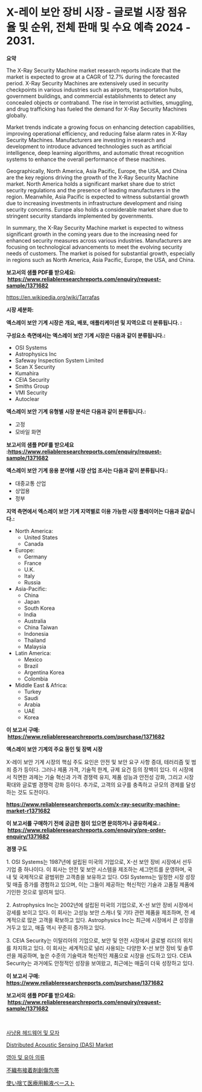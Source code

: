<p><h1>X-레이 보안 장비 시장 - 글로벌 시장 점유율 및 순위, 전체 판매 및 수요 예측 2024 - 2031.</h1></p><p><strong>요약</strong></p>
<p><p>The X-Ray Security Machine market research reports indicate that the market is expected to grow at a CAGR of 12.7% during the forecasted period. X-Ray Security Machines are extensively used in security checkpoints in various industries such as airports, transportation hubs, government buildings, and commercial establishments to detect any concealed objects or contraband. The rise in terrorist activities, smuggling, and drug trafficking has fueled the demand for X-Ray Security Machines globally.</p><p>Market trends indicate a growing focus on enhancing detection capabilities, improving operational efficiency, and reducing false alarm rates in X-Ray Security Machines. Manufacturers are investing in research and development to introduce advanced technologies such as artificial intelligence, deep learning algorithms, and automatic threat recognition systems to enhance the overall performance of these machines.</p><p>Geographically, North America, Asia Pacific, Europe, the USA, and China are the key regions driving the growth of the X-Ray Security Machine market. North America holds a significant market share due to strict security regulations and the presence of leading manufacturers in the region. Meanwhile, Asia Pacific is expected to witness substantial growth due to increasing investments in infrastructure development and rising security concerns. Europe also holds a considerable market share due to stringent security standards implemented by governments.</p><p>In summary, the X-Ray Security Machine market is expected to witness significant growth in the coming years due to the increasing need for enhanced security measures across various industries. Manufacturers are focusing on technological advancements to meet the evolving security needs of customers. The market is poised for substantial growth, especially in regions such as North America, Asia Pacific, Europe, the USA, and China.</p></p>
<p><strong>보고서의 샘플 PDF를 받으세요: &nbsp;<a href="https://www.reliableresearchreports.com/enquiry/request-sample/1371682">https://www.reliableresearchreports.com/enquiry/request-sample/1371682</a></strong></p>
<p><a href="https://en.wikipedia.org/wiki/Tarrafas">https://en.wikipedia.org/wiki/Tarrafas</a></p>
<p><strong>시장 세분화:</strong></p>
<p><strong> 엑스레이 보안 기계 시장은 개요, 배포, 애플리케이션 및 지역으로 더 분류됩니다. :</strong></p>
<p><strong>구성요소 측면에서는 엑스레이 보안 기계 시장은 다음과 같이 분류됩니다.:</strong></p>
<p><ul><li>OSI Systems</li><li>Astrophysics Inc</li><li>Safeway Inspection System Limited</li><li>Scan X Security</li><li>Kumahira</li><li>CEIA Security</li><li>Smiths Group</li><li>VMI Security</li><li>Autoclear</li></ul></p>
<p><strong> 엑스레이 보안 기계 유형별 시장 분석은 다음과 같이 분류됩니다.:</strong></p>
<p><ul><li>고정</li><li>모바일 화면</li></ul></p>
<p><strong>보고서의 샘플 PDF를 받으세요 :<a href="https://www.reliableresearchreports.com/enquiry/request-sample/1371682">https://www.reliableresearchreports.com/enquiry/request-sample/1371682</a></strong></p>
<p><strong> 엑스레이 보안 기계 응용 분야별 시장 산업 조사는 다음과 같이 분류됩니다.:</strong></p>
<p><ul><li>대중교통 산업</li><li>상업용</li><li>정부</li></ul></p>
<p><strong>지역 측면에서 엑스레이 보안 기계 지역별로 이용 가능한 시장 플레이어는 다음과 같습니다.:</strong></p>
<p><ul>
    <li>
        North America:
        <ul>
            <li>United States</li>
            <li>Canada</li>
        </ul>
    </li>
    <li>
        Europe:
        <ul>
            <li>Germany</li>
            <li>France</li>
            <li>U.K.</li>
            <li>Italy</li>
            <li>Russia</li>
        </ul>
    </li>
    <li>
        Asia-Pacific:
        <ul>
            <li>China</li>
            <li>Japan</li>
            <li>South Korea</li>
            <li>India</li>
            <li>Australia</li>
            <li>China Taiwan</li>
            <li>Indonesia</li>
            <li>Thailand</li>
            <li>Malaysia</li>
        </ul>
    </li>
    <li>
        Latin America:
        <ul>
            <li>Mexico</li>
            <li>Brazil</li>
            <li>Argentina Korea</li>
            <li>Colombia</li>
        </ul>
    </li>
    <li>
        Middle East & Africa:
        <ul>
            <li>Turkey</li>
            <li>Saudi</li>
            <li>Arabia</li>
            <li>UAE</li>
            <li>Korea</li>
        </ul>
    </li>
    </ul></p>
<p><strong>이 보고서 구매: &nbsp;<a href="https://www.reliableresearchreports.com/purchase/1371682">https://www.reliableresearchreports.com/purchase/1371682</a></strong></p>
<p><strong>엑스레이 보안 기계의 주요 동인 및 장벽 시장</strong></p>
<p><p>X-레이 보안 기계 시장의 핵심 주도 요인은 안전 및 보안 요구 사항 증대, 테러리즘 및 범죄 증가 등이다. 그러나 제품 가격, 기술적 한계, 규제 요건 등의 장벽이 있다. 이 시장에서 직면한 과제는 기술 혁신과 가격 경쟁력 유지, 제품 성능과 안전성 강화, 그리고 시장 확대와 글로벌 경쟁력 강화 등이다. 추가로, 고객의 요구를 충족하고 규모의 경제를 달성하는 것도 도전이다.</p></p>
<p><strong><a href="https://www.reliableresearchreports.com/x-ray-security-machine-market-r1371682">https://www.reliableresearchreports.com/x-ray-security-machine-market-r1371682</a></strong></p>
<p><strong>이 보고서를 구매하기 전에 궁금한 점이 있으면 문의하거나 공유하세요.: &nbsp;<a href="https://www.reliableresearchreports.com/enquiry/pre-order-enquiry/1371682">https://www.reliableresearchreports.com/enquiry/pre-order-enquiry/1371682</a></strong></p>
<p><strong>경쟁 구도</strong></p>
<p><p>1. OSI Systems는 1987년에 설립된 미국의 기업으로, X-선 보안 장비 시장에서 선두 기업 중 하나이다. 이 회사는 안전 및 보안 시스템을 제조하는 세그먼트를 운영하며, 국내 및 국제적으로 광범위한 고객층을 보유하고 있다. OSI Systems는 일정한 시장 성장 및 매출 증가를 경험하고 있으며, 이는 그들이 제공하는 혁신적인 기술과 고품질 제품에 기인한 것으로 알려져 있다.</p><p>2. Astrophysics Inc는 2002년에 설립된 미국의 기업으로, X-선 보안 장비 시장에서 강세를 보이고 있다. 이 회사는 고성능 보안 스캐너 및 기타 관련 제품을 제조하며, 전 세계적으로 많은 고객을 확보하고 있다. Astrophysics Inc는 최근에 시장에서 큰 성장을 거두고 있고, 매출 역시 꾸준히 증가하고 있다.</p><p>3. CEIA Security는 이탈리아의 기업으로, 보안 및 안전 시장에서 글로벌 리더의 위치를 차지하고 있다. 이 회사는 세계적으로 널리 사용되는 다양한 X-선 보안 장비 및 솔루션을 제공하며, 높은 수준의 기술력과 혁신적인 제품으로 시장을 선도하고 있다. CEIA Security는 과거에도 안정적인 성장을 보여왔고, 최근에는 매출이 더욱 성장하고 있다.</p></p>
<p><strong>이 보고서 구매: &nbsp; <a href="https://www.reliableresearchreports.com/purchase/1371682">https://www.reliableresearchreports.com/purchase/1371682</a></strong></p>
<p><strong>보고서의 샘플 PDF를 받으세요: &nbsp;<a href="https://www.reliableresearchreports.com/enquiry/request-sample/1371682">https://www.reliableresearchreports.com/enquiry/request-sample/1371682</a></strong><strong></strong></p>
<p>&nbsp;</p>
<p><p><a href="https://medium.com/@cierrahayes645/%EA%B8%80%EB%A1%9C%EB%B2%8C-%ED%97%8C%ED%8C%85-%ED%97%A4%EB%93%9C%EC%9B%A8%EC%96%B4-%EB%B0%8F-%EB%AA%A8%EC%9E%90-%EC%8B%9C%EC%9E%A5%EC%9D%98-%EB%AF%B8%EB%9E%98-%ED%8A%B8%EB%A0%8C%EB%93%9C-107%ED%8E%98%EC%9D%B4%EC%A7%80%EC%97%90%EC%84%9C-%EC%A0%9C%EC%8B%9C%EB%90%98%EB%8A%94-2024%EB%85%84%EB%B6%80%ED%84%B0-2031%EB%85%84%EA%B9%8C%EC%A7%80%EC%9D%98-%EC%8B%9C%EC%9E%A5-%EB%8F%99%ED%96%A5-%EB%B0%8F-%EB%B6%84%EC%84%9D-787fd440df84">사냥용 헤드웨어 및 모자</a></p><p><a href="https://issuu.com/reportprime-2/docs/distributed-acoustic-sensing-das-market-size-2030.">Distributed Acoustic Sensing (DAS) Market</a></p><p><a href="https://github.com/sougarounis/Market-Research-Report-List-4/blob/main/3026270137194.md">영아 및 유아 의류</a></p><p><a href="https://medium.com/@hugofirst21/%E9%9D%9E%E7%B9%94%E5%B8%83%E7%B2%98%E7%9D%80%E5%89%B5%E5%82%B7%E3%83%89%E3%83%AC%E3%83%83%E3%82%B7%E3%83%B3%E3%82%B0%E5%B8%82%E5%A0%B4%E3%81%AE%E5%88%86%E6%9E%90-%E3%82%B0%E3%83%AD%E3%83%BC%E3%83%90%E3%83%AB%E7%94%A3%E6%A5%AD%E3%81%AE%E5%B1%95%E6%9C%9B%E3%81%A8%E4%BA%88%E6%B8%AC-2024%E5%B9%B4%E3%81%8B%E3%82%892031%E5%B9%B4-3ea70d8968cc">不織布接着剤創傷包帯</a></p><p><a href="https://medium.com/@hugofirst21/%E4%BD%BF%E3%81%84%E6%8D%A8%E3%81%A6%E5%8C%BB%E7%99%82%E7%82%B9%E6%BB%B4%E8%B2%BC%E4%BB%98%E5%B8%82%E5%A0%B4%E3%81%AE%E4%B8%BB%E8%A6%81%E6%8C%87%E6%A8%99%E3%82%92%E8%A7%A3%E8%AA%AD%E3%81%99%E3%82%8B-%E5%B8%82%E5%A0%B4%E3%82%B7%E3%82%A7%E3%82%A2-%E3%83%88%E3%83%AC%E3%83%B3%E3%83%89-%E6%88%90%E9%95%B7%E3%83%91%E3%82%BF%E3%83%BC%E3%83%B3-873e2bdbc990">使い捨て医療用輸液ペースト</a></p></p>